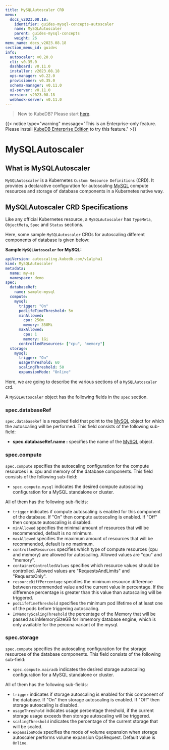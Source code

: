 ```yaml
---
title: MySQLAutoscaler CRD
menu:
  docs_v2023.08.18:
    identifier: guides-mysql-concepts-autoscaler
    name: MySQLAutoscaler
    parent: guides-mysql-concepts
    weight: 26
menu_name: docs_v2023.08.18
section_menu_id: guides
info:
  autoscaler: v0.20.0
  cli: v0.35.0
  dashboard: v0.11.0
  installer: v2023.08.18
  ops-manager: v0.22.0
  provisioner: v0.35.0
  schema-manager: v0.11.0
  ui-server: v0.11.0
  version: v2023.08.18
  webhook-server: v0.11.0
---
```


> New to KubeDB? Please start [here](/docs/v2023.08.18/README).

{{< notice type="warning" message="This is an Enterprise-only feature. Please install [KubeDB Enterprise Edition](/docs/v2023.08.18/setup/install/enterprise) to try this feature." >}}

# MySQLAutoscaler

## What is MySQLAutoscaler

`MySQLAutoscaler` is a Kubernetes `Custom Resource Definitions` (CRD). It provides a declarative configuration for autoscaling [MySQL](https://www.mysql.com/) compute resources and storage of database components in a Kubernetes native way.

## MySQLAutoscaler CRD Specifications

Like any official Kubernetes resource, a `MySQLAutoscaler` has `TypeMeta`, `ObjectMeta`, `Spec` and `Status` sections.

Here, some sample `MySQLAutoscaler` CROs for autoscaling different components of database is given below:

**Sample `MySQLAutoscaler` for MySQL:**

```yaml
apiVersion: autoscaling.kubedb.com/v1alpha1
kind: MySQLAutoscaler
metadata:
  name: my-as
  namespace: demo
spec:
  databaseRef:
    name: sample-mysql
  compute:
    mysql:
      trigger: "On"
      podLifeTimeThreshold: 5m
      minAllowed:
        cpu: 250m
        memory: 350Mi
      maxAllowed:
        cpu: 1
        memory: 1Gi
      controlledResources: ["cpu", "memory"]
  storage:
    mysql:
      trigger: "On"
      usageThreshold: 60
      scalingThreshold: 50
      expansionMode: "Online"
```

Here, we are going to describe the various sections of a `MySQLAutoscaler` crd.

A `MySQLAutoscaler` object has the following fields in the `spec` section.

### spec.databaseRef

`spec.databaseRef` is a required field that point to the [MySQL](/docs/v2023.08.18/guides/mysql/concepts/mysqldatabase) object for which the autoscaling will be performed. This field consists of the following sub-field:

- **spec.databaseRef.name :** specifies the name of the [MySQL](/docs/v2023.08.18/guides/mysql/concepts/mysqldatabase) object.

### spec.compute

`spec.compute` specifies the autoscaling configuration for the compute resources i.e. cpu and memory of the database components. This field consists of the following sub-field:

- `spec.compute.mysql` indicates the desired compute autoscaling configuration for a MySQL standalone or cluster.

All of them has the following sub-fields:

- `trigger` indicates if compute autoscaling is enabled for this component of the database. If "On" then compute autoscaling is enabled. If "Off" then compute autoscaling is disabled.
- `minAllowed` specifies the minimal amount of resources that will be recommended, default is no minimum.
- `maxAllowed` specifies the maximum amount of resources that will be recommended, default is no maximum.
- `controlledResources` specifies which type of compute resources (cpu and memory) are allowed for autoscaling. Allowed values are "cpu" and "memory".
- `containerControlledValues` specifies which resource values should be controlled. Allowed values are "RequestsAndLimits" and "RequestsOnly".
- `resourceDiffPercentage` specifies the minimum resource difference between recommended value and the current value in percentage. If the difference percentage is greater than this value than autoscaling will be triggered.
- `podLifeTimeThreshold` specifies the minimum pod lifetime of at least one of the pods before triggering autoscaling.
- `InMemoryScalingThreshold` the percentage of the Memory that will be passed as inMemorySizeGB for inmemory database engine, which is only available for the percona variant of the mysql.

### spec.storage

`spec.compute` specifies the autoscaling configuration for the storage resources of the database components. This field consists of the following sub-field:

- `spec.compute.mairadb` indicates the desired storage autoscaling configuration for a MySQL standalone or cluster.

All of them has the following sub-fields:

- `trigger` indicates if storage autoscaling is enabled for this component of the database. If "On" then storage autoscaling is enabled. If "Off" then storage autoscaling is disabled.
- `usageThreshold` indicates usage percentage threshold, if the current storage usage exceeds then storage autoscaling will be triggered.
- `scalingThreshold` indicates the percentage of the current storage that will be scaled.
- `expansionMode` specifies the mode of volume expansion when storage autoscaler performs volume expansion OpsRequest. Default value is `Online`.

